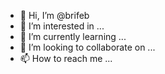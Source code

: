 - 👋 Hi, I’m @brifeb
- 👀 I’m interested in ...
- 🌱 I’m currently learning ...
- 💞️ I’m looking to collaborate on ...
- 📫 How to reach me ...

<!---
brifeb/brifeb is a ✨ special ✨ repository because its `README.md` (this file) appears on your GitHub profile.
You can click the Preview link to take a look at your changes.
--->
